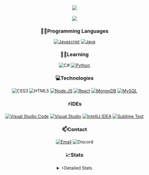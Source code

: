 <div align="center">

<h1 align="center">
  <a href="https://git.io/typing-svg">
    <img src="https://readme-typing-svg.herokuapp.com/?lines=Hello,+There!+👋;This+is+chicho.;CEO+on+Hely+Development....;&center=true&size=25">
  </a>
</h1>
  
<p align="center">
  <img src="https://lanyard.cnrad.dev/api/418087525735858208" />
</p>

### 👨‍💻Programming Languages
  [![Javascript](https://img.shields.io/badge/JavaScript-323330?style=for-the-badge&logo=javascript&logoColor=F7DF1E)](https://www.javascript.com)
  [![Java](https://img.shields.io/badge/Java-ED8B00?style=for-the-badge&logo=java&logoColor=white)](https://www.java.com)
  
### 👨‍💻Learning
  ![C#](https://img.shields.io/badge/C%23-239120?style=for-the-badge&logo=c-sharp&logoColor=white)
  [![Python](https://img.shields.io/badge/Python-FFD43B?style=for-the-badge&logo=python&logoColor=blue)](https://www.python.org)  

### 💻Technologies
  ![CSS3](https://img.shields.io/badge/CSS3-1572B6?style=for-the-badge&logo=css3&logoColor=white)
  ![HTML5](https://img.shields.io/badge/HTML5-E34F26?style=for-the-badge&logo=html5&logoColor=white)
  [![Node.JS](https://img.shields.io/badge/Node.js-339933?style=for-the-badge&logo=nodedotjs&logoColor=white)](https://nodejs.org)
  [![React](https://img.shields.io/badge/React-20232A?style=for-the-badge&logo=react&logoColor=61DAFB)](https://reactjs.org/)
  [![MongoDB](https://img.shields.io/badge/MongoDB-4EA94B?style=for-the-badge&logo=mongodb&logoColor=white)](https://www.mongodb.com)
  [![MySQL](https://img.shields.io/badge/MySQL-005C84?style=for-the-badge&logo=mysql&logoColor=white)](https://www.mysql.com)

### ⚡IDEs
  [![Visual Studio Code](https://img.shields.io/badge/Visual_Studio_Code-0078D4?style=for-the-badge&logo=visual%20studio%20code&logoColor=white)](https://code.visualstudio.com)
  [![Visual Studio](https://img.shields.io/badge/Visual_Studio-5C2D91?style=for-the-badge&logo=visual%20studio&logoColor=white)](https://visualstudio.com)
  [![IntelliJ IDEA](https://img.shields.io/badge/IntelliJIDEA-000000.svg?style=for-the-badge&logo=intellij-idea&logoColor=white)](https://www.jetbrains.com/idea)
  [![Sublime Text](https://img.shields.io/badge/sublime_text-%23575757.svg?&style=for-the-badge&logo=sublime-text&logoColor=important)](https://www.sublimetext.com)
  
### 📫Contact
  [![Email](https://img.shields.io/badge/Email-gastondalla@gmail.com-04619f?style=for-the-badge&logo=gmail&logoColor=white)](mailto:gastondalla@gmail.com)
  ![Discord](https://img.shields.io/badge/Discord-Chicho%234281-5865F2?style=for-the-badge&logo=discord&logoColor=white)
</br>  

### 📈Stats
<details>
    <summary> ⚡Detailed Stats</summary>
    <br/>

<!--START_SECTION:waka-->
![Code Time](http://img.shields.io/badge/Code%20Time-18%20hrs%2041%20mins-blue)

![Profile Views](http://img.shields.io/badge/Profile%20Views-0-blue)

**🐱 My GitHub Data** 

> 🏆 1 Contributions in the Year 2023
 > 
> 📦 35.5 kB Used in GitHub's Storage 
 > 
> 🚫 Not Opted to Hire
 > 
> 📜 8 Public Repositories 
 > 
> 🔑 5 Private Repositories  
 > 
**I'm a Night 🦉** 

```text
🌞 Morning        5 commits       ░░░░░░░░░░░░░░░░░░░░░░░░░   02.65 % 
🌆 Daytime       37 commits       █████░░░░░░░░░░░░░░░░░░░░   19.58 % 
🌃 Evening       93 commits       ████████████░░░░░░░░░░░░░   49.21 % 
🌙 Night         54 commits       ███████░░░░░░░░░░░░░░░░░░   28.57 % 

```
📅 **I'm Most Productive on Tuesday** 

```text
Monday          14 commits       █░░░░░░░░░░░░░░░░░░░░░░░░   07.41 % 
Tuesday         44 commits       █████░░░░░░░░░░░░░░░░░░░░   23.28 % 
Wednesday       32 commits       ████░░░░░░░░░░░░░░░░░░░░░   16.93 % 
Thursday        19 commits       ██░░░░░░░░░░░░░░░░░░░░░░░   10.05 % 
Friday          23 commits       ███░░░░░░░░░░░░░░░░░░░░░░   12.17 % 
Saturday        31 commits       ████░░░░░░░░░░░░░░░░░░░░░   16.40 % 
Sunday          26 commits       ███░░░░░░░░░░░░░░░░░░░░░░   13.76 % 

```


📊 **This Week I Spent My Time On** 

```text
⌚︎ Time Zone: America/Argentina/Buenos_Aires

💬 Programming Languages: 
HTML                     2 hrs 26 mins       ███████████░░░░░░░░░░░░░░   47.29 % 
Java                     1 hr 6 mins         █████░░░░░░░░░░░░░░░░░░░░   21.54 % 
JavaScript               57 mins             ████░░░░░░░░░░░░░░░░░░░░░   18.54 % 
CSS                      38 mins             ███░░░░░░░░░░░░░░░░░░░░░░   12.26 % 
XML                      0 secs              ░░░░░░░░░░░░░░░░░░░░░░░░░   00.14 % 

🔥 Editors: 
VS Code                  4 hrs 2 mins        ███████████████████░░░░░░   78.15 % 
IntelliJ                 1 hr 7 mins         █████░░░░░░░░░░░░░░░░░░░░   21.85 % 

🐱‍💻 Projects: 
chicho                   3 hrs 53 mins       ██████████████████░░░░░░░   75.44 % 
Pulsar                   57 mins             ████░░░░░░░░░░░░░░░░░░░░░   18.51 % 
Unknown Project          8 mins              ░░░░░░░░░░░░░░░░░░░░░░░░░   02.71 % 
Quantum                  5 mins              ░░░░░░░░░░░░░░░░░░░░░░░░░   01.85 % 
Blast                    4 mins              ░░░░░░░░░░░░░░░░░░░░░░░░░   01.33 % 

💻 Operating System: 
Windows                  5 hrs 10 mins       █████████████████████████   100.00 % 

```

**I Mostly Code in Java** 

```text
Java                     6 repos             ████████░░░░░░░░░░░░░░░░░   33.33 % 
JavaScript               6 repos             ████████░░░░░░░░░░░░░░░░░   33.33 % 
CSS                      2 repos             ██░░░░░░░░░░░░░░░░░░░░░░░   11.11 % 
HTML                     1 repo              █░░░░░░░░░░░░░░░░░░░░░░░░   05.56 % 
Python                   1 repo              █░░░░░░░░░░░░░░░░░░░░░░░░   05.56 % 

```



 Last Updated on 08/02/2023 10:16:50 UTC
<!--END_SECTION:waka-->
</details>
